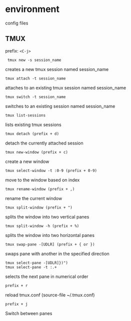 # environment
config files

## TMUX
prefix: `<C-j>`

```
 tmux new -s session_name
```
creates a new tmux session named session_name

```
tmux attach -t session_name
```
attaches to an existing tmux session named session_name

```
tmux switch -t session_name
```
switches to an existing session named session_name

```
tmux list-sessions
```
lists existing tmux sessions

```
tmux detach (prefix + d)
```
detach the currently attached session

```
tmux new-window (prefix + c)
```
create a new window

```
tmux select-window -t :0-9 (prefix + 0-9)
```
move to the window based on index

```
tmux rename-window (prefix + ,)
```
rename the current window

```
tmux split-window (prefix + ")
```
splits the window into two vertical panes

```
tmux split-window -h (prefix + %)
```
splits the window into two horizontal panes

```
tmux swap-pane -[UDLR] (prefix + { or })
```
swaps pane with another in the specified direction

```
tmux select-pane -[UDLR]})")
tmux select-pane -t :.+
```
selects the next pane in numerical order

```
prefix + r
```
reload tmux.conf  (source-file ~/.tmux.conf)

```
prefix + j
```
Switch between panes
